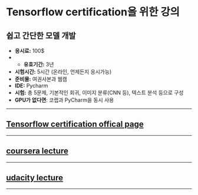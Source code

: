 # Tensorflow certification을 위한 강의
**쉽고 간단한 모델 개발**
---
- **응시료:** 100$
- - **유효기간:** 3년
- **시험시간:** 5시간 (온라인, 언제든지 응시가능)
- **준비물:** 여권사본과 웹캠
- **IDE:** Pycharm
- **시험:** 총 5문제, 기본적인 회귀, 이미지 분류(CNN 등), 텍스트 분석 등으로 구성
- **GPU가 없다면**: 코랩과 PyCharm을 동시 사용
---
## <a href="https://www.tensorflow.org/certificate?hl=ko"> Tensorflow certification offical page </a>
---
## <a href="https://www.coursera.org/professional-certificates/tensorflow-in-practice"> coursera lecture </a>
---
##  <a href="https://www.udacity.com/course/intro-to-tensorflow-for-deep-learning--ud187"> udacity lecture </a>
---
